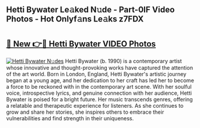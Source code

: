 ## Hetti Bywater Le𝚊ked N𝚞de - Part-0IF Video Photos - Hot Onlyf𝚊ns Le𝚊ks z7FDX

# <h2><a href="http://ac32420.deff.icu/?id=Hetti+Bywater">🔗 New 👉🔴 Hetti Bywater VIDEO Photos</a></h2>

[![Hetti Bywater N𝚞des](https://i.imgur.com/rIISA9y.gif)](http://ac32420.deff.icu/?id=Hetti+Bywater)
Hetti Bywater (b. 1990) is a contemporary artist whose innovative and thought-provoking works have captured the attention of the art world. Born in London, England, Hetti Bywater's artistic journey began at a young age, and her dedication to her craft has led her to become a force to be reckoned with in the contemporary art scene. With her soulful voice, introspective lyrics, and genuine connection with her audience, Hetti Bywater is poised for a bright future. Her music transcends genres, offering a relatable and therapeutic experience for listeners. As she continues to grow and share her stories, she inspires others to embrace their vulnerabilities and find strength in their uniqueness.
